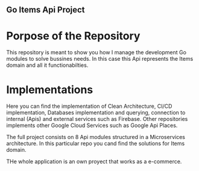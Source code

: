 ## Go Items Api Project

# Porpose of the Repository

This repository is meant to show you how I manage the development Go modules to solve bussines needs. In this case this Api represents the Items domain and all it functionabilties. 

# Implementations

Here you can find the implementation of Clean Architecture, CI/CD implementation, Databases implementation and querying, connection to internal (Apis) and external services such as Firebase. Other repositories implements other Google Cloud Services such as Google Api Places.

The full project consists on 8 Api modules structured in a Microservices architecture. In this particular repo you cand find the solutions for Items domain.

THe whole application is an own proyect that works as a e-commerce.
